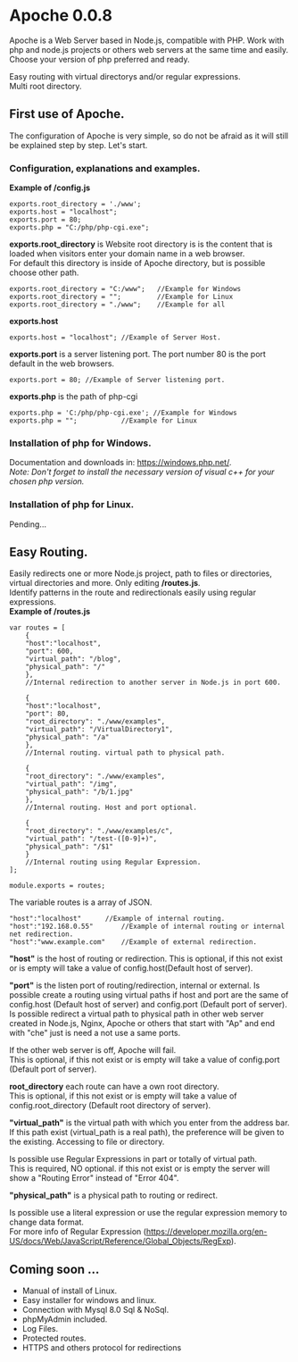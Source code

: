 # Apoche 0.0.8
Apoche is a Web Server based in Node.js, compatible with PHP. Work with php and node.js projects or others web servers at the same time and easily. Choose your version of php preferred and ready.  

Easy routing with virtual directorys and/or regular expressions.  
Multi root directory.

## First use of Apoche.
The configuration of Apoche is very simple, so do not be afraid as it will still be explained step by step. Let's start.  

### Configuration, explanations and examples.
**Example of /config.js**

```
exports.root_directory = './www';
exports.host = "localhost";
exports.port = 80;
exports.php = "C:/php/php-cgi.exe";
```

**exports.root_directory** is Website root directory is is the content that is loaded when visitors enter your domain name in a web browser.  
For default this directory is inside of Apoche directory, but is possible choose other path.

	exports.root_directory = "C:/www";	 //Example for Windows  
	exports.root_directory = "";		 //Example for Linux  
	exports.root_directory = "./www";	 //Example for all  
**exports.host**

	exports.host = "localhost"; //Example of Server Host.
**exports.port** is a server listening port. The port number 80 is the port default in the web browsers.

	exports.port = 80; //Example of Server listening port.  

**exports.php** is the path of php-cgi

	exports.php = 'C:/php/php-cgi.exe'; //Example for Windows  
	exports.php = ""; 			//Example for Linux  

### Installation of php for Windows.

Documentation and downloads in: https://windows.php.net/.  
*Note: Don't forget to install the necessary version of visual c++ for your chosen php version.*

### Installation of php for Linux.

Pending...

## Easy Routing.
Easily redirects one or more Node.js project, path to files or directories, virtual directories and more. Only editing **/routes.js**.  
Identify patterns in the route and redirectionals easily using regular expressions.  
**Example of /routes.js**

```
var routes = [
	{
	"host":"localhost",
	"port": 600,
	"virtual_path": "/blog",
	"physical_path": "/"
	},
	//Internal redirection to another server in Node.js in port 600.

	{
	"host":"localhost",
	"port": 80,
	"root_directory": "./www/examples",
	"virtual_path": "/VirtualDirectory1",
	"physical_path": "/a"
	},
	//Internal routing. virtual path to physical path.

	{
	"root_directory": "./www/examples",
	"virtual_path": "/img",
	"physical_path": "/b/1.jpg"
	},
	//Internal routing. Host and port optional. 

	{
	"root_directory": "./www/examples/c",
	"virtual_path": "/test-([0-9]+)",
	"physical_path": "/$1"
	}
	//Internal routing using Regular Expression. 
];

module.exports = routes;
```

The variable routes is a array of JSON.

	"host":"localhost" 		//Example of internal routing.  
	"host":"192.168.0.55"		//Example of internal routing or internal net redirection.  
	"host":"www.example.com"	//Example of external redirection.  

**"host"** is the host of routing or redirection.
This is optional, if this not exist or is empty will take a value of config.host(Default host of server).


**"port"** is the listen port of routing/redirection, internal or external.
Is possible create a routing using virtual paths if host and port are the same of config.host (Default host of server) and config.port (Default port of server).  
Is possible redirect a virtual path to physical path in other web server created in Node.js, Nginx, Apoche or others that start with "Ap" and end with "che" just is need a not use a same ports.  

If the other web server is off, Apoche will fail.  
This is optional, if this not exist or is empty will take a value of config.port (Default port of server).  


**root_directory** each route can have a own root directory.  
This is optional, if this not exist or is empty will take a value of config.root_directory (Default root directory of server).  


**"virtual_path"** is the virtual path with which you enter from the address bar.  
If this path exist (virtual_path is a real path), the preference will be given to the existing. Accessing to file or directory.  

Is possible use Regular Expressions in part or totally of virtual path.  
This is required, NO optional. if this not exist or is empty the server will show a "Routing Error" instead of "Error 404".  


**"physical_path"** is a physical path to routing or redirect.  

Is possible use a literal expression or use the regular expression memory to change data format.  
For more info of Regular Expression (https://developer.mozilla.org/en-US/docs/Web/JavaScript/Reference/Global_Objects/RegExp).

## Coming soon ...
* Manual of install of Linux.
* Easy installer for windows and linux.
* Connection with Mysql 8.0 Sql & NoSql.
* phpMyAdmin included.
* Log Files.
* Protected routes.
* HTTPS and others protocol for redirections